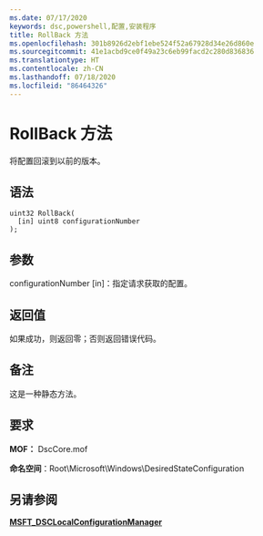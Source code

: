 ```yaml
---
ms.date: 07/17/2020
keywords: dsc,powershell,配置,安装程序
title: RollBack 方法
ms.openlocfilehash: 301b8926d2ebf1ebe524f52a67928d34e26d860e
ms.sourcegitcommit: 41e1acbd9ce0f49a23c6eb99facd2c280d836836
ms.translationtype: HT
ms.contentlocale: zh-CN
ms.lasthandoff: 07/18/2020
ms.locfileid: "86464326"
---
```

# <a name="rollback-method"></a>RollBack 方法

将配置回滚到以前的版本。

## <a name="syntax"></a>语法

```mof
uint32 RollBack(
  [in] uint8 configurationNumber
);
```

## <a name="parameters"></a>参数

configurationNumber  \[in\]：指定请求获取的配置。

## <a name="return-value"></a>返回值

如果成功，则返回零；否则返回错误代码。

## <a name="remarks"></a>备注

这是一种静态方法。

## <a name="requirements"></a>要求

**MOF：** DscCore.mof

**命名空间**：Root\Microsoft\Windows\DesiredStateConfiguration

## <a name="see-also"></a>另请参阅

[**MSFT_DSCLocalConfigurationManager**](msft-dsclocalconfigurationmanager.md)
